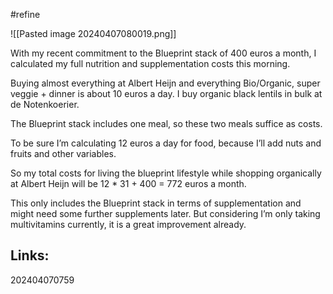#refine

![[Pasted image 20240407080019.png]]

With my recent commitment to the Blueprint stack of 400 euros a month, I calculated my full nutrition and supplementation costs this morning. 

Buying almost everything at Albert Heijn and everything Bio/Organic, super veggie + dinner is about 10 euros a day. I buy organic black lentils in bulk at de Notenkoerier.

The Blueprint stack includes one meal, so these two meals suffice as costs.

To be sure I’m calculating 12 euros a day for food, because I’ll add nuts and fruits and other variables. 

So my total costs for living the blueprint lifestyle while shopping organically at Albert Heijn will be 12 * 31 + 400 = 772 euros a month. 

This only includes the Blueprint stack in terms of supplementation and might need some further supplements later. But considering I’m only taking multivitamins currently, it is a great improvement already.


## Links:



202404070759
